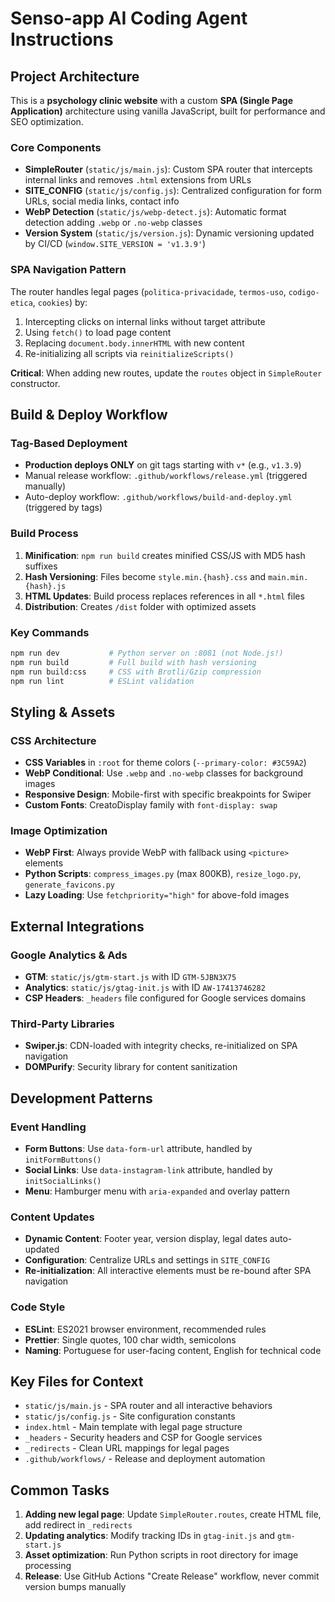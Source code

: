 # Senso-app AI Coding Agent Instructions

## Project Architecture
This is a **psychology clinic website** with a custom **SPA (Single Page Application)** architecture using vanilla JavaScript, built for performance and SEO optimization.

### Core Components
- **SimpleRouter** (`static/js/main.js`): Custom SPA router that intercepts internal links and removes `.html` extensions from URLs
- **SITE_CONFIG** (`static/js/config.js`): Centralized configuration for form URLs, social media links, contact info
- **WebP Detection** (`static/js/webp-detect.js`): Automatic format detection adding `.webp` or `.no-webp` classes
- **Version System** (`static/js/version.js`): Dynamic versioning updated by CI/CD (`window.SITE_VERSION = 'v1.3.9'`)

### SPA Navigation Pattern
The router handles legal pages (`politica-privacidade`, `termos-uso`, `codigo-etica`, `cookies`) by:
1. Intercepting clicks on internal links without target attribute
2. Using `fetch()` to load page content
3. Replacing `document.body.innerHTML` with new content
4. Re-initializing all scripts via `reinitializeScripts()`

**Critical**: When adding new routes, update the `routes` object in `SimpleRouter` constructor.

## Build & Deploy Workflow

### Tag-Based Deployment
- **Production deploys ONLY** on git tags starting with `v*` (e.g., `v1.3.9`)
- Manual release workflow: `.github/workflows/release.yml` (triggered manually)
- Auto-deploy workflow: `.github/workflows/build-and-deploy.yml` (triggered by tags)

### Build Process
1. **Minification**: `npm run build` creates minified CSS/JS with MD5 hash suffixes
2. **Hash Versioning**: Files become `style.min.{hash}.css` and `main.min.{hash}.js`
3. **HTML Updates**: Build process replaces references in all `*.html` files
4. **Distribution**: Creates `/dist` folder with optimized assets

### Key Commands
```bash
npm run dev           # Python server on :8081 (not Node.js!)
npm run build         # Full build with hash versioning
npm run build:css     # CSS with Brotli/Gzip compression
npm run lint          # ESLint validation
```

## Styling & Assets

### CSS Architecture
- **CSS Variables** in `:root` for theme colors (`--primary-color: #3C59A2`)
- **WebP Conditional**: Use `.webp` and `.no-webp` classes for background images
- **Responsive Design**: Mobile-first with specific breakpoints for Swiper
- **Custom Fonts**: CreatoDisplay family with `font-display: swap`

### Image Optimization
- **WebP First**: Always provide WebP with fallback using `<picture>` elements
- **Python Scripts**: `compress_images.py` (max 800KB), `resize_logo.py`, `generate_favicons.py`
- **Lazy Loading**: Use `fetchpriority="high"` for above-fold images

## External Integrations

### Google Analytics & Ads
- **GTM**: `static/js/gtm-start.js` with ID `GTM-5JBN3X75`
- **Analytics**: `static/js/gtag-init.js` with ID `AW-17413746282`
- **CSP Headers**: `_headers` file configured for Google services domains

### Third-Party Libraries
- **Swiper.js**: CDN-loaded with integrity checks, re-initialized on SPA navigation
- **DOMPurify**: Security library for content sanitization

## Development Patterns

### Event Handling
- **Form Buttons**: Use `data-form-url` attribute, handled by `initFormButtons()`
- **Social Links**: Use `data-instagram-link` attribute, handled by `initSocialLinks()`
- **Menu**: Hamburger menu with `aria-expanded` and overlay pattern

### Content Updates
- **Dynamic Content**: Footer year, version display, legal dates auto-updated
- **Configuration**: Centralize URLs and settings in `SITE_CONFIG`
- **Re-initialization**: All interactive elements must be re-bound after SPA navigation

### Code Style
- **ESLint**: ES2021 browser environment, recommended rules
- **Prettier**: Single quotes, 100 char width, semicolons
- **Naming**: Portuguese for user-facing content, English for technical code

## Key Files for Context
- `static/js/main.js` - SPA router and all interactive behaviors
- `static/js/config.js` - Site configuration constants
- `index.html` - Main template with legal page structure
- `_headers` - Security headers and CSP for Google services
- `_redirects` - Clean URL mappings for legal pages
- `.github/workflows/` - Release and deployment automation

## Common Tasks
1. **Adding new legal page**: Update `SimpleRouter.routes`, create HTML file, add redirect in `_redirects`
2. **Updating analytics**: Modify tracking IDs in `gtag-init.js` and `gtm-start.js`
3. **Asset optimization**: Run Python scripts in root directory for image processing
4. **Release**: Use GitHub Actions "Create Release" workflow, never commit version bumps manually